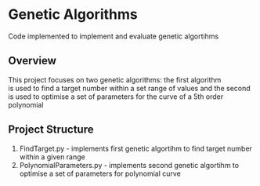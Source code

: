 # Genetic Algorithms
Code implemented to implement and evaluate genetic algortihms 

## Overview

This project focuses on two genetic algorithms: the first algorithm  
is used to find a target number within a set range of values and the 
second is used to optimise a set of parameters for the curve of a 5th 
order polynomial

## Project Structure 

1. FindTarget.py - implements first genetic algortihm to find target number within a given range
2. PolynomialParameters.py - implements second genetic algortihm to optimise a set of parameters for polynomial curve

